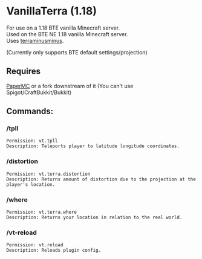 # VanillaTerra (1.18)
For use on a 1.18 BTE vanilla Minecraft server.  
Used on the BTE NE 1.18 vanilla Minecraft server.  
Uses [terraminusminus](https://github.com/SmylerMC/terraminusminus).

(Currently only supports BTE default settings/projection)

## Requires

[PaperMC](https://papermc.io/) or a fork downstream of it (You can't use Spigot/CraftBukkit/Bukkit)

## Commands:
### /tpll
```
Permission: vt.tpll
Description: Teleports player to latitude longitude coordinates.
```
### /distortion
```
Permission: vt.terra.distortion
Description: Returns amount of distortion due to the projection at the player's location.
```
### /where
```
Permission: vt.terra.where
Description: Returns your location in relation to the real world.
```
### /vt-reload
```
Permission: vt.reload
Description: Reloads plugin config.
```
